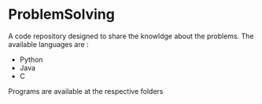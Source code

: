# ProblemSolving
A code repository designed to share the knowldge about the problems.
The available languages are :
<ul>
  <li>Python</li>
  <li>Java</li>
  <li>C</li>
</ul>
Programs are available at the respective folders
